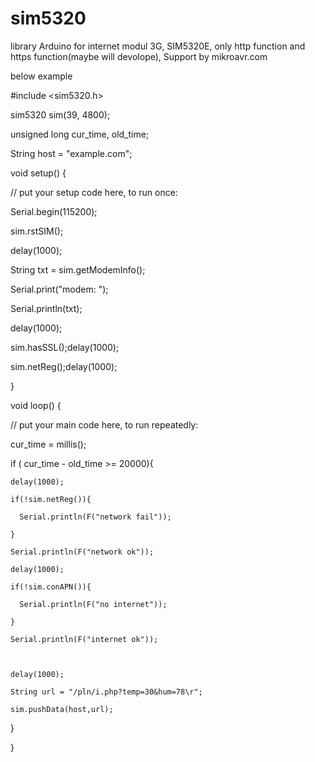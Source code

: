 # sim5320
library Arduino for internet modul 3G, SIM5320E,
only http function and https function(maybe will devolope),
Support by mikroavr.com

below example

#include <sim5320.h>

sim5320 sim(39, 4800);

unsigned long cur_time, old_time;

String host = "example.com";



void setup() {

  // put your setup code here, to run once:

  Serial.begin(115200);

  sim.rstSIM();

  delay(1000);

  String txt = sim.getModemInfo();

  Serial.print("modem: ");

  Serial.println(txt);

  delay(1000);

  sim.hasSSL();delay(1000);

  sim.netReg();delay(1000);      

}

void loop() {

  // put your main code here, to run repeatedly:

  cur_time = millis();

  if ( cur_time - old_time >= 20000){

    delay(1000);

    if(!sim.netReg()){

      Serial.println(F("network fail"));

    }

    Serial.println(F("network ok"));

    delay(1000);

    if(!sim.conAPN()){

      Serial.println(F("no internet"));

    }

    Serial.println(F("internet ok"));

    

    delay(1000);

    String url = "/pln/i.php?temp=30&hum=78\r"; 

    sim.pushData(host,url);

  }

}
